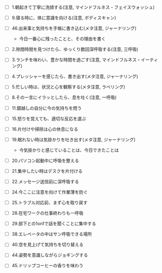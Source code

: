 - [ ] 1.朝起きて丁寧に洗顔する(注意, マインドフルネス・フェイスウォッシュ)
- [ ] 9.寝る時に、体に意識を向ける(注意, ボディスキャン)
- [ ] 46.出来事と気持ちを手帳に書き込む(メタ注意, ジャーナリング)
  - 今日一番心に残ったことと、その理由を書く

- [ ] 2.隙間時間を見つけたら、ゆっくり数回深呼吸する(注意, 三呼吸)
- [ ] 3.ランチを味わい、豊かな時間を過ごす(注意, マインドフルネス・イーティング)
- [ ] 4.プレッシャーを感じたら、書き出す(メタ注意, ジャーナリング)
- [ ] 5.忙しい時は、状況と心を観察する(メタ注意, ラベリング)
- [ ] 8.その一言にイラッとしたら、息を吐く(注意, 一呼吸)
- [ ] 11.鏡越しの自分に今の気持ちを問う
- [ ] 15.怒りを覚えても、適切な反応を選ぶ
- [ ] 16.片付けや掃除は心の休息になる
- [ ] 19.眠れない時は気掛かりを吐き出す(メタ注意, ジャーナリング)
  - 今気掛かりと感じていることは、今日できたことは
- [ ] 20.パソコン起動中に呼吸を整える
- [ ] 21.集中したい時はデスクを片付ける
- [ ] 22.メッセージ送信前に深呼吸する
- [ ] 24.今ここに注意を向けて作業薄を防ぐ
- [ ] 25.トラブル対応前、まず心を取り戻す
- [ ] 28.在宅ワークの仕事終わりも一呼吸
- [ ] 29.部下との1on1で話を聞くことに集中する
- [ ] 38.エレベータの中はサン呼吸できる場所
- [ ] 40.空を見上げて気持ちを切り替える
- [ ] 44.姿勢を意識しながらジョギングする
- [ ] 45.ドリップコーヒーの香りを味わう